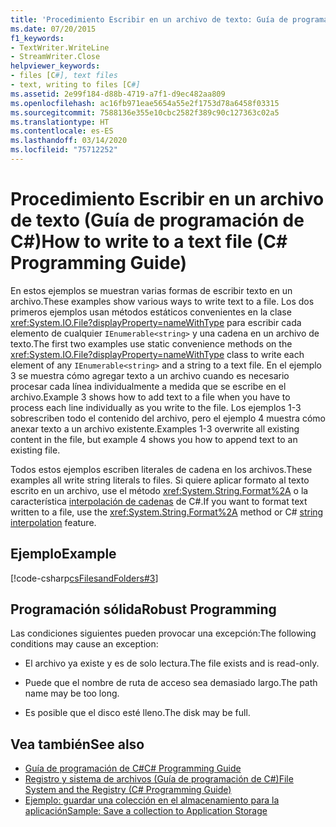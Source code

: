 ```yaml
---
title: 'Procedimiento Escribir en un archivo de texto: Guía de programación de C#'
ms.date: 07/20/2015
f1_keywords:
- TextWriter.WriteLine
- StreamWriter.Close
helpviewer_keywords:
- files [C#], text files
- text, writing to files [C#]
ms.assetid: 2e99f184-d88b-4719-a7f1-d9ec482aa809
ms.openlocfilehash: ac16fb971eae5654a55e2f1753d78a6458f03315
ms.sourcegitcommit: 7588136e355e10cbc2582f389c90c127363c02a5
ms.translationtype: HT
ms.contentlocale: es-ES
ms.lasthandoff: 03/14/2020
ms.locfileid: "75712252"
---
```

# <a name="how-to-write-to-a-text-file-c-programming-guide"></a><span data-ttu-id="37239-102">Procedimiento Escribir en un archivo de texto (Guía de programación de C#)</span><span class="sxs-lookup"><span data-stu-id="37239-102">How to write to a text file (C# Programming Guide)</span></span>
<span data-ttu-id="37239-103">En estos ejemplos se muestran varias formas de escribir texto en un archivo.</span><span class="sxs-lookup"><span data-stu-id="37239-103">These examples show various ways to write text to a file.</span></span> <span data-ttu-id="37239-104">Los dos primeros ejemplos usan métodos estáticos convenientes en la clase <xref:System.IO.File?displayProperty=nameWithType> para escribir cada elemento de cualquier `IEnumerable<string>` y una cadena en un archivo de texto.</span><span class="sxs-lookup"><span data-stu-id="37239-104">The first two examples use static convenience methods on the <xref:System.IO.File?displayProperty=nameWithType> class to write each element of any `IEnumerable<string>` and a string to a text file.</span></span> <span data-ttu-id="37239-105">En el ejemplo 3 se muestra cómo agregar texto a un archivo cuando es necesario procesar cada línea individualmente a medida que se escribe en el archivo.</span><span class="sxs-lookup"><span data-stu-id="37239-105">Example 3 shows how to add text to a file when you have to process each line individually as you write to the file.</span></span> <span data-ttu-id="37239-106">Los ejemplos 1-3 sobrescriben todo el contenido del archivo, pero el ejemplo 4 muestra cómo anexar texto a un archivo existente.</span><span class="sxs-lookup"><span data-stu-id="37239-106">Examples 1-3 overwrite all existing content in the file, but example 4 shows you how to append text to an existing file.</span></span>  
  
 <span data-ttu-id="37239-107">Todos estos ejemplos escriben literales de cadena en los archivos.</span><span class="sxs-lookup"><span data-stu-id="37239-107">These examples all write string literals to files.</span></span> <span data-ttu-id="37239-108">Si quiere aplicar formato al texto escrito en un archivo, use el método <xref:System.String.Format%2A> o la característica [interpolación de cadenas](../../language-reference/tokens/interpolated.md) de C#.</span><span class="sxs-lookup"><span data-stu-id="37239-108">If you want to format text written to a file, use the <xref:System.String.Format%2A> method or C# [string interpolation](../../language-reference/tokens/interpolated.md) feature.</span></span>  
  
## <a name="example"></a><span data-ttu-id="37239-109">Ejemplo</span><span class="sxs-lookup"><span data-stu-id="37239-109">Example</span></span>  
 [!code-csharp[csFilesandFolders#3](~/samples/snippets/csharp/VS_Snippets_VBCSharp/csFilesAndFolders/CS/FileIteration.cs#3)]  
  
## <a name="robust-programming"></a><span data-ttu-id="37239-110">Programación sólida</span><span class="sxs-lookup"><span data-stu-id="37239-110">Robust Programming</span></span>  
 <span data-ttu-id="37239-111">Las condiciones siguientes pueden provocar una excepción:</span><span class="sxs-lookup"><span data-stu-id="37239-111">The following conditions may cause an exception:</span></span>  
  
- <span data-ttu-id="37239-112">El archivo ya existe y es de solo lectura.</span><span class="sxs-lookup"><span data-stu-id="37239-112">The file exists and is read-only.</span></span>  
  
- <span data-ttu-id="37239-113">Puede que el nombre de ruta de acceso sea demasiado largo.</span><span class="sxs-lookup"><span data-stu-id="37239-113">The path name may be too long.</span></span>  
  
- <span data-ttu-id="37239-114">Es posible que el disco esté lleno.</span><span class="sxs-lookup"><span data-stu-id="37239-114">The disk may be full.</span></span>  
  
## <a name="see-also"></a><span data-ttu-id="37239-115">Vea también</span><span class="sxs-lookup"><span data-stu-id="37239-115">See also</span></span>

- [<span data-ttu-id="37239-116">Guía de programación de C#</span><span class="sxs-lookup"><span data-stu-id="37239-116">C# Programming Guide</span></span>](../index.md)
- [<span data-ttu-id="37239-117">Registro y sistema de archivos (Guía de programación de C#)</span><span class="sxs-lookup"><span data-stu-id="37239-117">File System and the Registry (C# Programming Guide)</span></span>](./index.md)
- [<span data-ttu-id="37239-118">Ejemplo: guardar una colección en el almacenamiento para la aplicación</span><span class="sxs-lookup"><span data-stu-id="37239-118">Sample: Save a collection to Application Storage</span></span>](https://code.msdn.microsoft.com/CSWinStoreAppSaveCollection-bed5d6e6)

